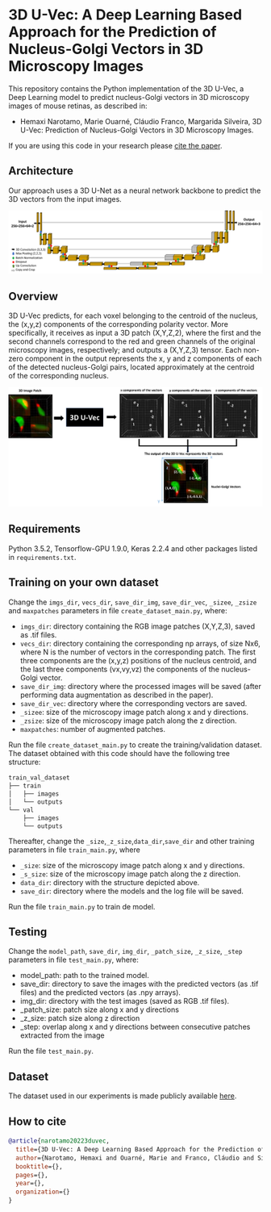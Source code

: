 # 3D U-Vec: A Deep Learning Based Approach for the Prediction of Nucleus-Golgi Vectors in 3D Microscopy Images



This repository contains the Python implementation of the 3D U-Vec, a Deep Learning model to predict nucleus-Golgi vectors in 3D microscopy images of mouse retinas, as described in: 

- Hemaxi Narotamo, Marie Ouarné, Cláudio Franco, Margarida Silveira, 3D U-Vec: Prediction of Nucleus-Golgi Vectors in 3D Microscopy Images.

If you are using this code in your research please [cite the paper](#how-to-cite).

## Architecture

Our approach uses a 3D U-Net as a neural network backbone to predict the 3D vectors from the input images.

![](https://github.com/HemaxiN/3D_U-Vec/blob/main/images/overviewa.png)

## Overview

3D U-Vec predicts, for each voxel belonging to the centroid of the nucleus, the (x,y,z) components of the corresponding polarity vector. More specifically, it receives as input a 3D patch (X,Y,Z,2), where the first and the second channels correspond to the red and green channels of the original microscopy images, respectively; and outputs a (X,Y,Z,3) tensor. Each non-zero component in the output represents the x, y and z components of each of the detected nucleus-Golgi pairs, located approximately at the centroid of the corresponding nucleus.

![](https://github.com/HemaxiN/3D_U-Vec/blob/main/images/overview.png)

## Requirements

Python 3.5.2, Tensorflow-GPU 1.9.0, Keras 2.2.4 and other packages listed in `requirements.txt`.

## Training on your own dataset

Change the `imgs_dir`, `vecs_dir`, `save_dir_img`, `save_dir_vec`, `_sizee`, `_zsize` and `maxpatches` parameters in file `create_dataset_main.py`, where:

*  `imgs_dir`: directory containing the RGB image patches (X,Y,Z,3), saved as .tif files.
*  `vecs_dir`: directory containing the corresponding np arrays, of size Nx6, where N is the number of vectors in the corresponding patch. The first three components are the (x,y,z) positions of the nucleus centroid, and the last three components (vx,vy,vz) the components of the nucleus-Golgi vector.
*  `save_dir_img`: directory where the processed images will be saved (after performing data augmentation as described in the paper).
*  `save_dir_vec`: directory where the corresponding vectors are saved.
*  `_sizee`: size of the microscopy image patch along x and y directions.
*  `_zsize`: size of the microscopy image patch along the z direction.  
*  `maxpatches`: number of augmented patches.

Run the file `create_dataset_main.py` to create the training/validation dataset. The dataset obtained with this code should have the following tree structure:

```
train_val_dataset
├── train
│   ├── images
│   └── outputs
└── val
    ├── images
    └── outputs
```

Thereafter, change the `_size`,`_z_size`,`data_dir`,`save_dir` and other training parameters in file `train_main.py`, where

* `_size`: size of the microscopy image patch along x and y directions.
* `_s_size`: size of the microscopy image patch along the z direction.
* `data_dir`: directory with the structure depicted above.
* `save_dir`: directory where the models and the log file will be saved.

Run the file `train_main.py` to train de model.

## Testing

Change the `model_path`, `save_dir`, `img_dir`, `_patch_size`, `_z_size`, `_step` parameters in file `test_main.py`, where:

* model_path: path to the trained model.
* save_dir: directory to save the images with the predicted vectors (as .tif files) and the predicted vectors (as .npy arrays).
* img_dir: directory with the test images (saved as RGB .tif files).
* _patch_size: patch size along x and y directions
* _z_size: patch size along z direction
* _step: overlap along x and y directions between consecutive patches extracted from the image

Run the file `test_main.py`.

## Dataset

The dataset used in our experiments is made publicly available [here](https://huggingface.co/datasets/Hemaxi/3DU-Vec/tree/main/Images).


## How to cite
```bibtex
@article{narotamo20223duvec,
  title={3D U-Vec: A Deep Learning Based Approach for the Prediction of Nucleus-Golgi Vectors in 3D Microscopy Images},
  author={Narotamo, Hemaxi and Ouarné, Marie and Franco, Cláudio and Silveira, Margarida},
  booktitle={},
  pages={},
  year={},
  organization={}
}
```

